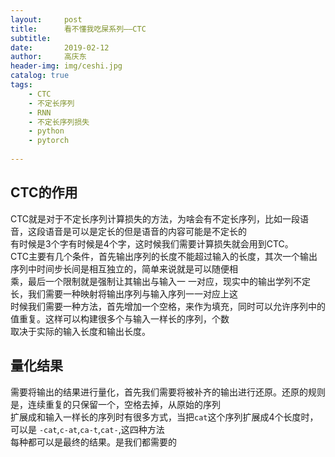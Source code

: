 ```yaml
---
layout:     post
title:      看不懂我吃屎系列——CTC
subtitle:   
date:       2019-02-12
author:     高庆东
header-img: img/ceshi.jpg
catalog: true
tags:
    - CTC
    - 不定长序列
    - RNN
    - 不定长序列损失
    - python
    - pytorch
    
---
```


## CTC的作用
CTC就是对于不定长序列计算损失的方法，为啥会有不定长序列，比如一段语音，这段语音是可以是定长的但是语音的内容可能是不定长的  
有时候是3个字有时候是4个字，这时候我们需要计算损失就会用到CTC。   
CTC主要有几个条件，首先输出序列的长度不能超过输入的长度，其次一个输出序列中时间步长间是相互独立的，简单来说就是可以随便相  
乘，最后一个限制就是强制让其输出与输入一 一对应，现实中的输出学列不定长，我们需要一种映射将输出序列与输入序列一一对应上这  
时候我们需要一种方法，首先增加一个空格，来作为填充，同时可以允许序列中的值重复。这样可以构建很多个与输入一样长的序列，个数  
取决于实际的输入长度和输出长度。 
## 量化结果
需要将输出的结果进行量化，首先我们需要将被补齐的输出进行还原。还原的规则是，连续重复的只保留一个，空格去掉，从原始的序列  
扩展成和输入一样长的序列时有很多方式，当把`cat`这个序列扩展成4个长度时，可以是 `-cat`,`c-at`,`ca-t`,`cat-`,这四种方法  
每种都可以是最终的结果。是我们都需要的  

